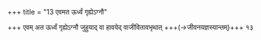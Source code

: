 +++
title = "13 एवमत ऊर्ध्वं गृह्येऽग्नौ"

+++
एवम् अत ऊर्ध्वं गृह्येऽग्नौ जुहुयाद् वा हावयेद् वाजीवितावभृथात् +++(→जीवनयज्ञस्यान्तम्)+++ १३